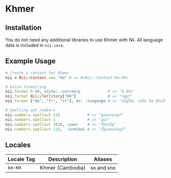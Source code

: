 <!-- This file has been generated. Source: languages/_template.md.erb -->

# Khmer

## Installation

You do not need any additional libraries to use Khmer with Nii.
All language data is included in `nii-core`.

## Example Usage

``` ruby
# Create a context for Khmer
nii = Nii::Context.new "km" # => #<Nii::Context:km-KH>

# Value formatting
nii.format 9.99, style: :currency            # => "9,99៛"
nii.format Nii::Territory["KH"]              # => "កម្ពុជា"
nii.format ["de", "fr", "it"], as: :language # => "អាល្លឺម៉ង់, បារាំង និង អ៊ីតាលី"

# Spelling out numbers
nii.numbers.spellout 115            # => "មួយ​រយ​ដប់​ប្រាំ"
nii.numbers.spellout 1              # => "មួយ"
nii.numbers.spellout 2020, :year    # => "ពីរ​ពាន់​ម្ភៃ"
nii.numbers.spellout 115,  :ordinal # => "ទីមួយ​រយ​ដប់​ប្រាំ"
```


## Locales

<table>
  <thead>
    <tr>
      <th>Locale Tag</th>
      <th>Description</th>
      <th>Aliases</th>
    </tr>
  </thead>
  <tbody>
    <tr>
      <td><code>km-KH</code></td>
      <td>Khmer (Cambodia)</td>
      <td><code>km</code> and <code>khm</code></td>
    </tr>
  </tbody>
</table>


